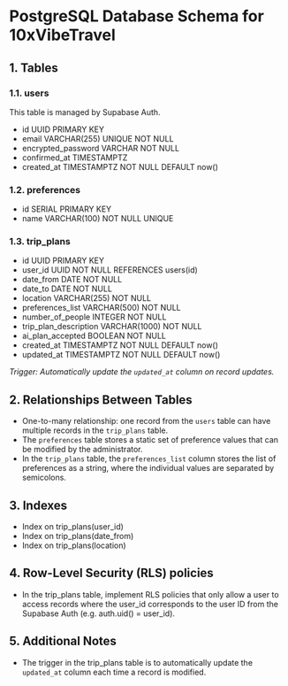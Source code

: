 # PostgreSQL Database Schema for 10xVibeTravel

## 1. Tables 

### 1.1. users

This table is managed by Supabase Auth.

- id UUID PRIMARY KEY
- email VARCHAR(255) UNIQUE NOT NULL
- encrypted_password VARCHAR NOT NULL
- confirmed_at TIMESTAMPTZ
- created_at TIMESTAMPTZ NOT NULL DEFAULT now()

### 1.2. preferences

- id SERIAL PRIMARY KEY
- name VARCHAR(100) NOT NULL UNIQUE

### 1.3. trip_plans

- id UUID PRIMARY KEY
- user_id UUID NOT NULL REFERENCES users(id)
- date_from DATE NOT NULL
- date_to DATE NOT NULL
- location VARCHAR(255) NOT NULL
- preferences_list VARCHAR(500) NOT NULL
- number_of_people INTEGER NOT NULL
- trip_plan_description VARCHAR(1000) NOT NULL
- ai_plan_accepted BOOLEAN NOT NULL
- created_at TIMESTAMPTZ NOT NULL DEFAULT now()
- updated_at TIMESTAMPTZ NOT NULL DEFAULT now()

*Trigger: Automatically update the `updated_at` column on record updates.*

## 2. Relationships Between Tables
- One-to-many relationship: one record from the `users` table can have multiple records in the `trip_plans` table.
- The `preferences` table stores a static set of preference values that can be modified by the administrator.
- In the `trip_plans` table, the `preferences_list` column stores the list of preferences as a string, where the individual values are separated by semicolons.

## 3. Indexes

- Index on trip_plans(user_id)
- Index on trip_plans(date_from)
- Index on trip_plans(location)

## 4. Row-Level Security (RLS) policies

- In the trip_plans table, implement RLS policies that only allow a user to access records where the user_id corresponds to the user ID from the Supabase Auth (e.g. auth.uid() = user_id).

## 5. Additional Notes
- The trigger in the trip_plans table is to automatically update the `updated_at` column each time a record is modified.
